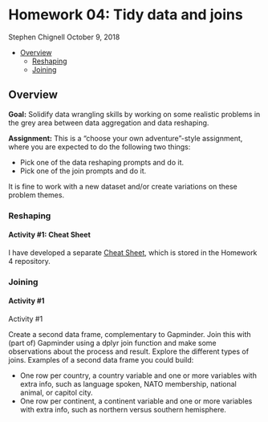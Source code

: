 Homework 04: Tidy data and joins
================
Stephen Chignell
October 9, 2018

-   [Overview](#overview)
    -   [Reshaping](#reshaping)
    -   [Joining](#joining)

Overview
--------

**Goal:** Solidify data wrangling skills by working on some realistic problems in the grey area between data aggregation and data reshaping.

**Assignment:** This is a “choose your own adventure”-style assignment, where you are expected to do the following two things:

-   Pick one of the data reshaping prompts and do it.
-   Pick one of the join prompts and do it.

It is fine to work with a new dataset and/or create variations on these problem themes.

### Reshaping

#### Activity \#1: Cheat Sheet

I have developed a separate [Cheat Sheet](https://github.com/STAT545-UBC-students/hw04-schignel/blob/master/Reshaping_in_tidyR_-_cheat_sheet.md), which is stored in the Homework 4 repository.

### Joining

#### Activity \#1

Activity \#1

Create a second data frame, complementary to Gapminder. Join this with (part of) Gapminder using a dplyr join function and make some observations about the process and result. Explore the different types of joins. Examples of a second data frame you could build:

-   One row per country, a country variable and one or more variables with extra info, such as language spoken, NATO membership, national animal, or capitol city.
-   One row per continent, a continent variable and one or more variables with extra info, such as northern versus southern hemisphere.
